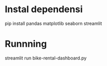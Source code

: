 # Instal dependensi

pip install pandas matplotlib seaborn streamlit

# Runnning

streamlit run bike-rental-dashboard.py
